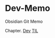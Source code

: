 # Dev-Memo

Obsidian Git Memo

Chapter.
[Dev](https://github.com/Mo-Greene/Dev-Memo/tree/main/Dev)
[TIL](https://github.com/Mo-Greene/Dev-Memo/tree/main/TIL)